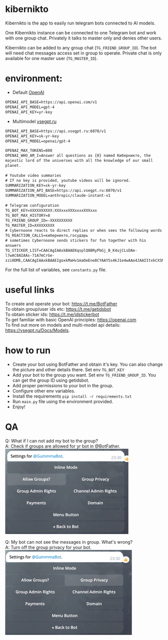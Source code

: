# kibernikto

Kibernikto is the app to easily run telegram bots connected to AI models.

One Kibernikto instance can be connected to one Telegram bot and work with one group chat. Privately it talks to master
only and denies other users.

Kibernikto can be added to any group chat (`TG_FRIEND_GROUP_ID`). The bot will need chat messages access set in group to
operate.
Private chat is only available for one master user (`TG_MASTER_ID`).

# environment:

- Default [OpenAI](https://openai.com)

```
OPENAI_API_BASE=https://api.openai.com/v1
OPENAI_API_MODEL=gpt-4
OPENAI_API_KEY=yr-key  
```

- Multimodel [vsegpt.ru](https://vsegpt.ru/)

```
OPENAI_API_BASE=https://api.vsegpt.ru:6070/v1  
OPENAI_API_KEY=sk-yr-key  
OPENAI_API_MODEL=openai/gpt-4  
```

```
OPENAI_MAX_TOKENS=800  
OPENAI_WHO_AM_I=Answer all questions as {0} named Киберникто, the majestic lord of the universes with all the knowledge of our small planet.  

# Youtube video summaries
# If no key is provided, youtube videos will be ignored.
SUMMARIZATION_KEY=sk-yr-key
SUMMARIZATION_API_BASE=https://api.vsegpt.ru:6070/v1  
SUMMARIZATION_MODEL=anthropic/claude-instant-v1

# Telegram configuration
TG_BOT_KEY=XXXXXXXXXX:XXXxxxXXXxxxxXXXxxx  
TG_BOT_MAX_HISTORY=8  
TG_FRIEND_GROUP_ID=-XXXXXXXXXX  
TG_MASTER_ID=XXXXXXXXX
# Cybernoone reacts to direct replies or when sees the following words  
TG_REACTION_CALLS=киберникто,государь  
# sometimes Cybernoone sends stickers for fun together with his answers  
TG_STICKER_LIST=CAACAgIAAxkBAAEKqsplQ8BRyPbGj_B_K4ujCLsDAe-l7wAC8AIAAs-71A7mCrGe-zzi0DME,CAACAgIAAxkBAAEIgoxkMaHv1maOeEne8CYAAY5s4kJ1e4wAAo4JAAIItxkCXSMuZ6bo59gvBA
```

For the full list of variables, see `constants.py` file.

# useful links

To create and operate your bot: https://t.me/BotFather  
To obtain group/user ids etc: https://t.me/getidsbot  
To obtain sticker ids: https://t.me/idstickerbot  
To get familiar with basic OpenAI principles: https://openai.com  
To find out more on models and multi-model api details: https://vsegpt.ru/Docs/Models.

# how to run

- Create your bot using BotFather and obtain it's key. You can also change the picture and other details there. Set
  env `TG_BOT_KEY`
- Add your bot to the group you want. Set env `TG_FRIEND_GROUP_ID`. You can get the group ID using getidsbot.
- Add proper permissions to your bot in the group.
- Configure other env variables.
- Install the requirements `pip install -r requirements.txt`
- Run `main.py` file using the environment provided.
- Enjoy!

# QA
Q: What if I can not add my bot to the group?  
A: Check if groups are allowed for yr bot in @BotFather.
![img.png](img/allow_groups.png)  


Q: My bot can not see the messages in group. What's wrong?   
A: Turn off the group privacy for your bot.
![img.png](img/group_privacy.png)
